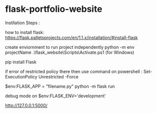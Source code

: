 # flask-portfolio-website

Instllation Steps :

how to install flask:
https://flask.palletsprojects.com/en/1.1.x/installation/#install-flask

create enviornment to run project independently
python -m env projectName
.\flask_website\Scripts\Activate.ps1 (for Windows)

pip install Flask

if error of restricted policy there then use command on powershell  :
Set-ExecutionPolicy Unrestricted -Force 


$env:FLASK_APP = "filename.py"
python -m flask run


debug mode on
$env:FLASK_ENV='development'

http://127.0.0.1:5000/ 


